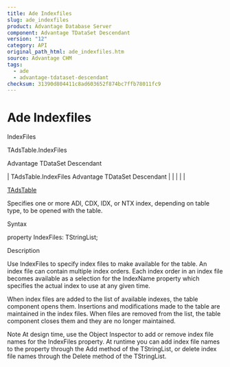 ```yaml
---
title: Ade Indexfiles
slug: ade_indexfiles
product: Advantage Database Server
component: Advantage TDataSet Descendant
version: "12"
category: API
original_path_html: ade_indexfiles.htm
source: Advantage CHM
tags:
  - ade
  - advantage-tdataset-descendant
checksum: 31390d804411c8ad603652f874bc7ffb78011fc9
---
```


# Ade Indexfiles

IndexFiles

TAdsTable.IndexFiles

Advantage TDataSet Descendant

| TAdsTable.IndexFiles  Advantage TDataSet Descendant |  |  |  |  |

[TAdsTable](ade_tadstable_7.md)

Specifies one or more ADI, CDX, IDX, or NTX index, depending on table type, to be opened with the table.

Syntax

property IndexFiles: TStringList;

Description

Use IndexFiles to specify index files to make available for the table. An index file can contain multiple index orders. Each index order in an index file becomes available as a selection for the IndexName property which specifies the actual index to use at any given time.

When index files are added to the list of available indexes, the table component opens them. Insertions and modifications made to the table are maintained in the index files. When files are removed from the list, the table component closes them and they are no longer maintained.

Note At design time, use the Object Inspector to add or remove index file names for the IndexFiles property. At runtime you can add index file names to the property through the Add method of the TStringList, or delete index file names through the Delete method of the TStringList.

